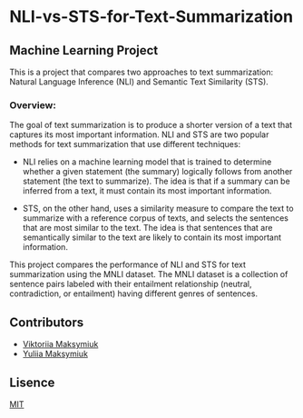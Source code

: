 # NLI-vs-STS-for-Text-Summarization
## Machine Learning Project
This is a project that compares two approaches to text summarization: Natural Language Inference (NLI) and Semantic Text Similarity (STS).

### Overview:

The goal of text summarization is to produce a shorter version of a text that captures its most important information. NLI and STS are two popular methods for text summarization that use different techniques:

- NLI relies on a machine learning model that is trained to determine whether a given statement (the summary) logically follows from another statement (the text to summarize). The idea is that if a summary can be inferred from a text, it must contain its most important information.

- STS, on the other hand, uses a similarity measure to compare the text to summarize with a reference corpus of texts, and selects the sentences that are most similar to the text. The idea is that sentences that are semantically similar to the text are likely to contain its most important information.

This project compares the performance of NLI and STS for text summarization using the MNLI dataset. The MNLI dataset is a collection of sentence pairs labeled with their entailment relationship (neutral, contradiction, or entailment) having different genres of sentences.

## Contributors

- [Viktoriia Maksymiuk](https://github.com/Vihtoriaaa)
- [Yuliia Maksymiuk](https://github.com/juliaaz)


## Lisence

[MIT](LICENSE)

